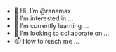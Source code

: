 - 👋 Hi, I’m @ranamax
- 👀 I’m interested in ...
- 🌱 I’m currently learning ...
- 💞️ I’m looking to collaborate on ...
- 📫 How to reach me ...

<!---
ranamax/ranamax is a ✨ special ✨ repository because its `README.md` (this file) appears on your GitHub profile.
You can click the Preview link to take a look at your changes.
--->
